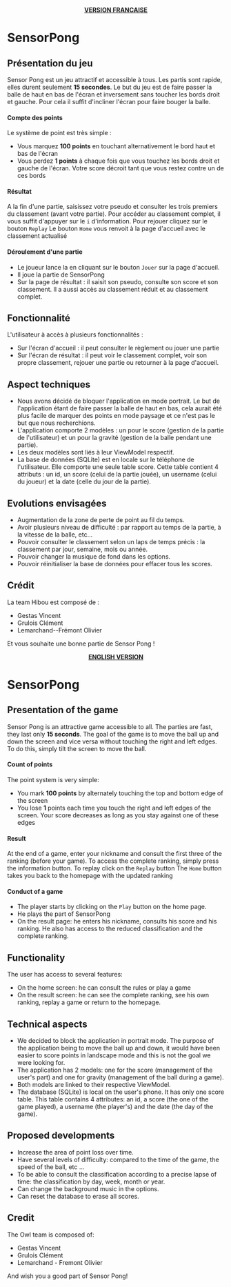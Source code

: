 <p align="center">
 <u><b>VERSION FRANCAISE</b></u>
</p>

# SensorPong

## Présentation du jeu
Sensor Pong est un jeu attractif et accessible à tous. Les partis sont rapide, elles durent seulement **15 secondes**.
Le but du jeu est de faire passer la balle de haut en bas de l\'écran et inversement sans toucher les bords droit et gauche. Pour cela il suffit d'incliner l'écran pour faire bouger la balle.


#### Compte des points
Le système de point est très simple :
- Vous marquez **100 points** en touchant alternativement le bord haut et bas de l'écran
- Vous perdez **1 points** à chaque fois que vous touchez les bords droit et gauche de l'écran. Votre score décroit tant que vous restez contre un de ces bords


#### Résultat
 A la fin d\'une partie, saisissez votre pseudo et consulter les trois premiers du classement (avant votre partie).
 Pour accéder au classement complet, il vous suffit d\'appuyer sur le `i` d\'information.
Pour rejouer cliquez sur le bouton `Replay`
Le bouton `Home` vous renvoit à la page d\'accueil avec le classement actualisé

#### Déroulement d'une partie 
 - Le joueur lance la en cliquant sur le bouton `Jouer` sur la page d'accueil. 
 - Il joue la partie de SensorPong
 - Sur la page de résultat : il saisit son pseudo, consulte son score et son classement. Il a aussi accès au classement réduit et au classement complet.

## Fonctionnalité
L'utilisateur à accès à plusieurs fonctionnalités : 
- Sur l'écran d'accueil : il peut consulter le règlement ou jouer une partie
- Sur l'écran de résultat : il peut voir le classement complet, voir son propre classement, rejouer une partie ou retourner à la page d'accueil.

## Aspect techniques
- Nous avons décidé de bloquer l'application en mode portrait. Le but de l'application étant de faire passer la balle de haut en bas, cela aurait été plus facile de marquer des points en mode paysage et ce n'est pas le but que nous recherchions.
- L'application comporte 2 modèles : un pour le score (gestion de la partie de l'utilisateur) et un pour la gravité (gestion de la balle pendant une partie).
- Les deux modèles sont liés à leur ViewModel respectif.
- La base de données (SQLite) est en locale sur le téléphone de l'utilisateur. Elle comporte une seule table score. Cette table contient 4 attributs : un id, un score (celui de la partie jouée), un username (celui du joueur) et la date (celle du jour de la partie).


## Evolutions envisagées
- Augmentation de la zone de perte de point au fil du temps.
- Avoir plusieurs niveau de difficulté : par rapport au temps de la partie, à la vitesse de la balle, etc...
- Pouvoir consulter le classement selon un laps de temps précis : la classement par jour, semaine, mois ou année.
- Pouvoir changer la musique de fond dans les options.
- Pouvoir réinitialiser la base de données pour effacer tous les scores.

## Crédit
La team Hibou est composé de :
- Gestas Vincent 
- Grulois Clément
- Lemarchand--Frémont Olivier

Et vous souhaite une bonne partie de Sensor Pong !

<p align="center">
 <u><b>ENGLISH VERSION</b></u>
</p>

# SensorPong

## Presentation of the game
Sensor Pong is an attractive game accessible to all. The parties are fast, they last only **15 seconds**.
The goal of the game is to move the ball up and down the screen and vice versa without touching the right and left edges. To do this, simply tilt the screen to move the ball.


#### Count of points
The point system is very simple:
- You mark **100 points** by alternately touching the top and bottom edge of the screen
- You lose **1** points each time you touch the right and left edges of the screen. Your score decreases as long as you stay against one of these edges


#### Result
 At the end of a game, enter your nickname and consult the first three of the ranking (before your game).
 To access the complete ranking, simply press the information button.
To replay click on the `Replay` button
The `Home` button takes you back to the homepage with the updated ranking

#### Conduct of a game
 - The player starts by clicking on the `Play` button on the home page.
 - He plays the part of SensorPong
 - On the result page: he enters his nickname, consults his score and his ranking. He also has access to the reduced classification and the complete ranking.

## Functionality
The user has access to several features:
- On the home screen: he can consult the rules or play a game
- On the result screen: he can see the complete ranking, see his own ranking, replay a game or return to the homepage.

## Technical aspects
- We decided to block the application in portrait mode. The purpose of the application being to move the ball up and down, it would have been easier to score points in landscape mode and this is not the goal we were looking for.
- The application has 2 models: one for the score (management of the user's part) and one for gravity (management of the ball during a game).
- Both models are linked to their respective ViewModel.
- The database (SQLite) is local on the user's phone. It has only one score table. This table contains 4 attributes: an id, a score (the one of the game played), a username (the player's) and the date (the day of the game).

## Proposed developments
- Increase the area of ​​point loss over time.
- Have several levels of difficulty: compared to the time of the game, the speed of the ball, etc ...
- To be able to consult the classification according to a precise lapse of time: the classification by day, week, month or year.
- Can change the background music in the options.
- Can reset the database to erase all scores.

## Credit
The Owl team is composed of:
- Gestas Vincent
- Grulois Clément
- Lemarchand - Fremont Olivier

And wish you a good part of Sensor Pong!


